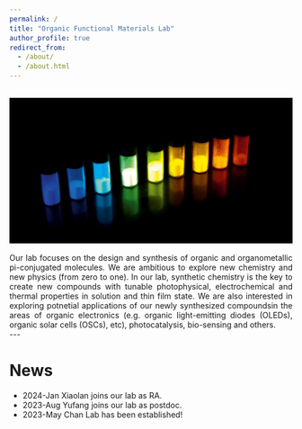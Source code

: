 ```yaml
---
permalink: /
title: "Organic Functional Materials Lab"
author_profile: true
redirect_from: 
  - /about/
  - /about.html
---
```

<br/> <img src='/images/figure4.jpg'>

<div style="text-align: justify">
    Our lab focuses on the design and synthesis of organic and organometallic pi-conjugated molecules. We are ambitious to explore new chemistry and new physics (from zero to one). In our lab, synthetic chemistry is the key to create new compounds with tunable photophysical, electrochemical and thermal properties in solution and thin film state. We are also interested in exploring potnetial applications of our newly synthesized compoundsin the areas of organic electronics (e.g. organic light-emitting diodes (OLEDs), organic solar cells (OSCs), etc), photocatalysis, bio-sensing and others.
</div>
---

News
======
* 2024-Jan      Xiaolan joins our lab as RA.
* 2023-Aug      Yufang joins our lab as postdoc.
* 2023-May      Chan Lab has been established!




